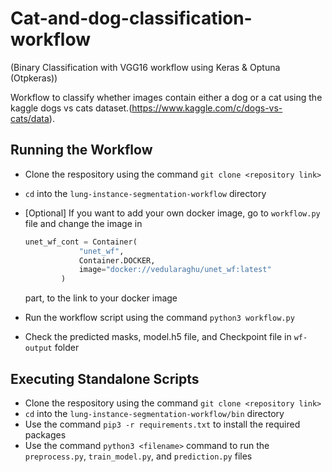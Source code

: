 # Cat-and-dog-classification-workflow
(Binary Classification with VGG16 workflow using Keras & Optuna (Otpkeras))

Workflow to classify whether images contain either a dog or a cat using the kaggle dogs vs cats dataset.(https://www.kaggle.com/c/dogs-vs-cats/data). 

## Running the Workflow

* Clone the respository using the command `git clone <repository link>`
* `cd` into the `lung-instance-segmentation-workflow` directory
*  [Optional] If you want to add your own docker image, go to `workflow.py` file and change the image in 

    ```python
    unet_wf_cont = Container(
                "unet_wf",
                Container.DOCKER,
                image="docker://vedularaghu/unet_wf:latest"
            )
    ``` 
    
    part, to the link to your docker image
* Run the workflow script using the command `python3 workflow.py`
* Check the predicted masks, model.h5 file, and Checkpoint file in `wf-output` folder

## Executing Standalone Scripts

* Clone the respository using the command `git clone <repository link>`
* `cd` into the `lung-instance-segmentation-workflow/bin` directory
* Use the command `pip3 -r requirements.txt` to install the required packages
* Use the command `python3 <filename>` command to run the `preprocess.py`, `train_model.py`, and `prediction.py` files
